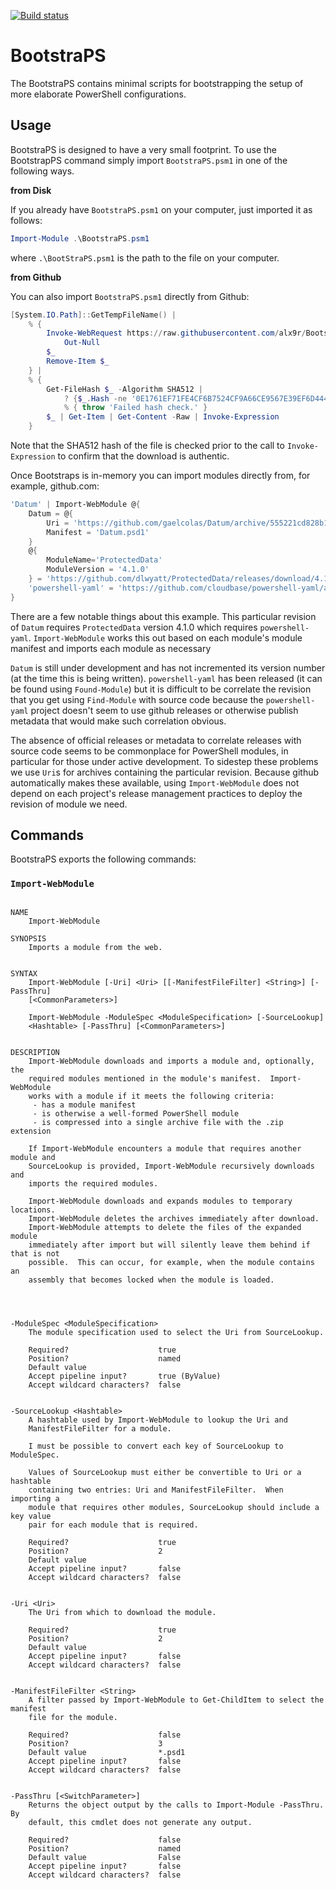 <!--
!!!!!!!!!!!!!!!!!!!!!!!!!!!!!!!!!!!!!!!!!!!!!!!
!!!!! This document is script-generated.  !!!!!
!!!!! Do not directly edit this document. !!!!!
!!!!!!!!!!!!!!!!!!!!!!!!!!!!!!!!!!!!!!!!!!!!!!!
-->
[![Build status](https://ci.appveyor.com/api/projects/status/fy38i5dvionpq2p9?svg=true)](https://ci.appveyor.com/project/alx9r/bootstraps)

# BootstraPS

The BootstraPS contains minimal scripts for bootstrapping the setup of more elaborate PowerShell configurations. 

## Usage

BootstraPS is designed to have a very small footprint.  To use the BootstrapPS command simply import `BootstraPS.psm1` in one of the following ways.

**from Disk**

If you already have `BootstraPS.psm1` on your computer, just imported it as follows:

```PowerShell
Import-Module .\BootstraPS.psm1
```

where `.\BootStraPS.psm1` is the path to the file on your computer.

**from Github**

You can also import `BootstraPS.psm1` directly from Github:

```PowerShell
[System.IO.Path]::GetTempFileName() |
    % {
        Invoke-WebRequest https://raw.githubusercontent.com/alx9r/BootstraPS/4a4d054aa0538e690d4c4fcbd00058f3dcba6faf/BootstraPS.psm1 -OutFile $_ |
            Out-Null
        $_
        Remove-Item $_
    } |
    % {
        Get-FileHash $_ -Algorithm SHA512 |
            ? {$_.Hash -ne '0E1761EF71FE4CF6B7524CF9A66CE9567E39EF6D4447AC4442575F7F9EFBF4431DC6EEE5F9719A29B8A3D0218F313738D84146E04AF740878DE5C20CFCA0F0A2' } | 
            % { throw 'Failed hash check.' }
        $_ | Get-Item | Get-Content -Raw | Invoke-Expression
    }
```

Note that the SHA512 hash of the file is checked prior to the call to `Invoke-Expression` to confirm that the download is authentic.

Once Bootstraps is in-memory you can import modules directly from, for example, github.com:

```PowerShell
'Datum' | Import-WebModule @{
    Datum = @{
        Uri = 'https://github.com/gaelcolas/Datum/archive/555221cd828b1bc42425b6233389bd1b9d869597.zip'
        Manifest = 'Datum.psd1'
    }
    @{ 
        ModuleName='ProtectedData'
        ModuleVersion = '4.1.0'
    } = 'https://github.com/dlwyatt/ProtectedData/releases/download/4.1.0/ProtectedData.zip'
    'powershell-yaml' = 'https://github.com/cloudbase/powershell-yaml/archive/9c693dfb71ffa00fe6dd171136e42ee7705ea363.zip'
}
```

There are a few notable things about this example.  This particular revision of `Datum` requires `ProtectedData` version 4.1.0 which requires `powershell-yaml`.   `Import-WebModule` works this out based on each module's module manifest and imports each module as necessary

`Datum` is still under development and has not incremented its version number (at the time this is being written).  `powershell-yaml` has been released (it can be found using `Found-Module`) but it is difficult to be correlate the revision that you get using `Find-Module` with source code because the `powershell-yaml` project doesn't seem to use github releases or otherwise publish metadata that would make such correlation obvious.  

The absence of official releases or metadata to correlate releases with source code seems to be commonplace for PowerShell modules, in particular for those under active development.  To sidestep these problems we use `Uri`s for archives containing the particular revision.  Because github automatically makes these available, using `Import-WebModule` does not depend on each project's release management practices to deploy the revision of module we need.

## Commands

BootstraPS exports the following commands:

### `Import-WebModule`

```

NAME
    Import-WebModule
    
SYNOPSIS
    Imports a module from the web.
    
    
SYNTAX
    Import-WebModule [-Uri] <Uri> [[-ManifestFileFilter] <String>] [-PassThru] 
    [<CommonParameters>]
    
    Import-WebModule -ModuleSpec <ModuleSpecification> [-SourceLookup] 
    <Hashtable> [-PassThru] [<CommonParameters>]
    
    
DESCRIPTION
    Import-WebModule downloads and imports a module and, optionally, the 
    required modules mentioned in the module's manifest.  Import-WebModule 
    works with a module if it meets the following criteria:
     - has a module manifest
     - is otherwise a well-formed PowerShell module
     - is compressed into a single archive file with the .zip extension
    
    If Import-WebModule encounters a module that requires another module and 
    SourceLookup is provided, Import-WebModule recursively downloads and 
    imports the required modules.
    
    Import-WebModule downloads and expands modules to temporary locations.  
    Import-WebModule deletes the archives immediately after download.  
    Import-WebModule attempts to delete the files of the expanded module 
    immediately after import but will silently leave them behind if that is not 
    possible.  This can occur, for example, when the module contains an 
    assembly that becomes locked when the module is loaded.
    



-ModuleSpec <ModuleSpecification>
    The module specification used to select the Uri from SourceLookup.
    
    Required?                    true
    Position?                    named
    Default value                
    Accept pipeline input?       true (ByValue)
    Accept wildcard characters?  false
    

-SourceLookup <Hashtable>
    A hashtable used by Import-WebModule to lookup the Uri and 
    ManifestFileFilter for a module.
    
    I must be possible to convert each key of SourceLookup to ModuleSpec.
    
    Values of SourceLookup must either be convertible to Uri or a hashtable 
    containing two entries: Uri and ManifestFileFilter.  When importing a 
    module that requires other modules, SourceLookup should include a key value 
    pair for each module that is required.
    
    Required?                    true
    Position?                    2
    Default value                
    Accept pipeline input?       false
    Accept wildcard characters?  false
    

-Uri <Uri>
    The Uri from which to download the module.
    
    Required?                    true
    Position?                    2
    Default value                
    Accept pipeline input?       false
    Accept wildcard characters?  false
    

-ManifestFileFilter <String>
    A filter passed by Import-WebModule to Get-ChildItem to select the manifest 
    file for the module.
    
    Required?                    false
    Position?                    3
    Default value                *.psd1
    Accept pipeline input?       false
    Accept wildcard characters?  false
    

-PassThru [<SwitchParameter>]
    Returns the object output by the calls to Import-Module -PassThru. By 
    default, this cmdlet does not generate any output.
    
    Required?                    false
    Position?                    named
    Default value                False
    Accept pipeline input?       false
    Accept wildcard characters?  false
    





```
